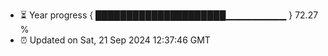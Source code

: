 - ⏳ Year progress { █████████████████████▁▁▁▁▁▁▁▁▁ } 72.27 %
- ⏰ Updated on Sat, 21 Sep 2024 12:37:46 GMT

